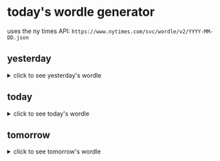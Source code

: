 # today's wordle generator

uses the ny times API: `https://www.nytimes.com/svc/wordle/v2/YYYY-MM-DD.json`

## yesterday

<details>
    <summary>click to see yesterday's wordle</summary>

    thigh

</details>

## today

<details>
    <summary>click to see today's wordle</summary>

    debut

</details>

## tomorrow

<details>
    <summary>click to see tomorrow's wordle</summary>

    crush

</details>
